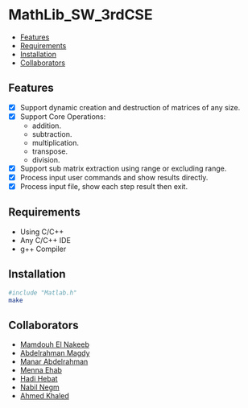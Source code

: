 # MathLib_SW_3rdCSE

- [Features](#features)
- [Requirements](#requirements)
- [Installation](#installation)
- [Collaborators](#collaborators)


## Features

- [x] Support dynamic creation and destruction of matrices of any size.
- [x] Support Core Operations:
  - addition.
  - subtraction.
  - multiplication.
  - transpose.
  - division.
- [x] Support sub matrix extraction using range or excluding range.
- [x] Process input user commands and show results directly.
- [x] Process input file, show each step result then exit.

## Requirements

- Using C/C++
- Any C/C++ IDE
- g++ Compiler

## Installation

```bash
#include "Matlab.h"
make
```

## Collaborators
- [Mamdouh El Nakeeb](https://github.com/MamdouhRElNakeeb)
- [Abdelrahman Magdy](https://github.com/AbdelrhmanMagdy/)
- [Manar Abdelrahman](https://github.com/ManarABDELRAHMAN)
- [Menna Ehab](https://github.com/MennaEhab)
- [Hadi Hebat](https://github.com/HadiHebat)
- [Nabil Negm](https://github.com/)
- [Ahmed Khaled](https://github.com/AhmedKhaledGamil)

